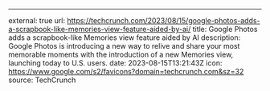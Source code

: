 ---
external: true
url: https://techcrunch.com/2023/08/15/google-photos-adds-a-scrapbook-like-memories-view-feature-aided-by-ai/
title: Google Photos adds a scrapbook-like Memories view feature aided by AI
description: Google Photos is introducing a new way to relive and share your most memorable moments with the introduction of a new Memories view, launching today to U.S. users.
date: 2023-08-15T13:21:43Z
icon: https://www.google.com/s2/favicons?domain=techcrunch.com&sz=32
source: TechCrunch